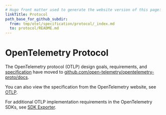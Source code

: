 ```yaml
---
# Hugo front matter used to generate the website version of this page:
linkTitle: Protocol
path_base_for_github_subdir:
  from: tmp/otel/specification/protocol/_index.md
  to: protocol/README.md
---
```


# OpenTelemetry Protocol

The OpenTelemetry protocol (OTLP) design goals, requirements, and
[specification] have moved to
[github.com/open-telemetry/opentelemetry-proto/docs](https://github.com/open-telemetry/opentelemetry-proto/blob/main/docs/).

You can also view the specification from the OpenTelemetry website, see [OTLP][specification].

For additional OTLP implementation requirements in the OpenTelemetry SDKs, see
[SDK Exporter](exporter.md).

[specification]: https://opentelemetry.io/docs/specs/otlp/
